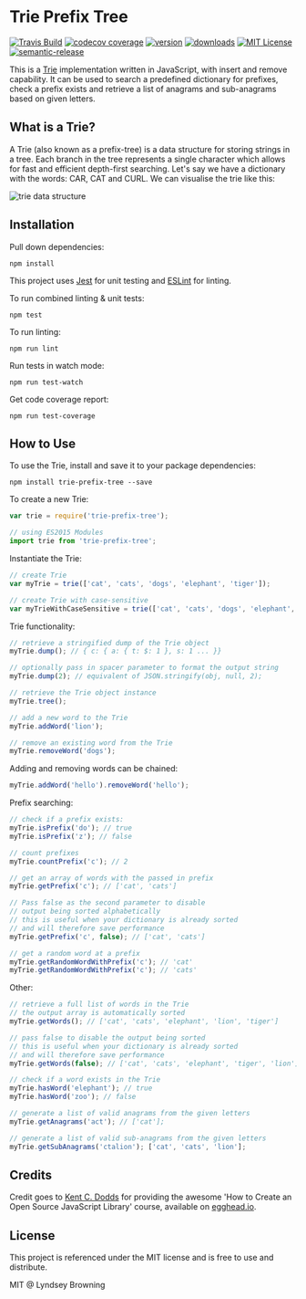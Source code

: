 # Trie Prefix Tree

[![Travis Build](https://img.shields.io/travis/lyndseybrowning/trie-prefix-tree.svg?style=flat-square)](https://travis-ci.org/lyndseybrowning/trie-prefix-tree)
[![codecov coverage](https://img.shields.io/codecov/c/github/lyndseybrowning/trie-prefix-tree.svg?style=flat-square)](https://codecov.io/github/lyndseybrowning/trie-prefix-tree)
[![version](https://img.shields.io/npm/v/trie-prefix-tree.svg?style=flat-square)](http://npm.im/trie-prefix-tree)
[![downloads](https://img.shields.io/npm/dm/trie-prefix-tree.svg?style=flat-square)](http://npm-stat.com/charts.html?package=trie-prefix-tree&from=2015-08-01)
[![MIT License](https://img.shields.io/npm/l/trie-prefix-tree.svg?style=flat-square)](http://opensource.org/licenses/MIT)
[![semantic-release](https://img.shields.io/badge/%20%20%F0%9F%93%A6%F0%9F%9A%80-semantic--release-e10079.svg?style=flat-square)](https://github.com/semantic-release/semantic-release)

This is a [Trie](https://en.wikipedia.org/wiki/Trie) implementation written in JavaScript, with insert and remove capability. It can be used to search a predefined dictionary for prefixes, check a prefix exists and retrieve a list of anagrams and sub-anagrams based on given letters.

## What is a Trie?

A Trie (also known as a prefix-tree) is a data structure for storing strings in a tree. Each branch in the tree represents a single character which allows for fast and efficient depth-first searching. Let's say we have a dictionary with the words: CAR, CAT and CURL. We can visualise the trie like this:

![trie data structure](/trie.jpg)

## Installation

Pull down dependencies:

```
npm install
```

This project uses [Jest](https://facebook.github.io/jest/) for unit testing and [ESLint](http://eslint.org/) for linting.

To run combined linting & unit tests:

```
npm test
```

To run linting:

```
npm run lint
```

Run tests in watch mode:

```
npm run test-watch
```

Get code coverage report:

```
npm run test-coverage
```

## How to Use

To use the Trie, install and save it to your package dependencies:

```
npm install trie-prefix-tree --save
```

To create a new Trie:

```javascript
var trie = require('trie-prefix-tree');

// using ES2015 Modules
import trie from 'trie-prefix-tree';
```

Instantiate the Trie:

```javascript
// create Trie
var myTrie = trie(['cat', 'cats', 'dogs', 'elephant', 'tiger']);

// create Trie with case-sensitive
var myTrieWithCaseSensitive = trie(['cat', 'cats', 'dogs', 'elephant', 'tiger'], true);
```

Trie functionality:

```javascript
// retrieve a stringified dump of the Trie object
myTrie.dump(); // { c: { a: { t: $: 1 }, s: 1 ... }}

// optionally pass in spacer parameter to format the output string
myTrie.dump(2); // equivalent of JSON.stringify(obj, null, 2);
```

```javascript
// retrieve the Trie object instance
myTrie.tree();
```

```javascript
// add a new word to the Trie
myTrie.addWord('lion');
```

```javascript
// remove an existing word from the Trie
myTrie.removeWord('dogs');
```

Adding and removing words can be chained:

```javascript
myTrie.addWord('hello').removeWord('hello');
```

Prefix searching:

```javascript
// check if a prefix exists:
myTrie.isPrefix('do'); // true
myTrie.isPrefix('z'); // false
```

```javascript
// count prefixes
myTrie.countPrefix('c'); // 2
```

```javascript
// get an array of words with the passed in prefix
myTrie.getPrefix('c'); // ['cat', 'cats']

// Pass false as the second parameter to disable 
// output being sorted alphabetically
// this is useful when your dictionary is already sorted
// and will therefore save performance
myTrie.getPrefix('c', false); // ['cat', 'cats']
```

```javascript
// get a random word at a prefix
myTrie.getRandomWordWithPrefix('c'); // 'cat'
myTrie.getRandomWordWithPrefix('c'); // 'cats'
```

Other:

```javascript
// retrieve a full list of words in the Trie
// the output array is automatically sorted
myTrie.getWords(); // ['cat', 'cats', 'elephant', 'lion', 'tiger']

// pass false to disable the output being sorted
// this is useful when your dictionary is already sorted
// and will therefore save performance
myTrie.getWords(false); // ['cat', 'cats', 'elephant', 'tiger', 'lion']
```

```javascript
// check if a word exists in the Trie
myTrie.hasWord('elephant'); // true
myTrie.hasWord('zoo'); // false
```

```javascript
// generate a list of valid anagrams from the given letters
myTrie.getAnagrams('act'); // ['cat'];
```

```javascript
// generate a list of valid sub-anagrams from the given letters
myTrie.getSubAnagrams('ctalion'); ['cat', 'cats', 'lion'];
```

## Credits

Credit goes to [Kent C. Dodds](https://github.com/kentcdodds) for providing the awesome 'How to Create an Open Source JavaScript Library' course, available on [egghead.io](https://egghead.io/courses/how-to-write-an-open-source-javascript-library).

## License

This project is referenced under the MIT license and is free to use and distribute.

MIT @ Lyndsey Browning
